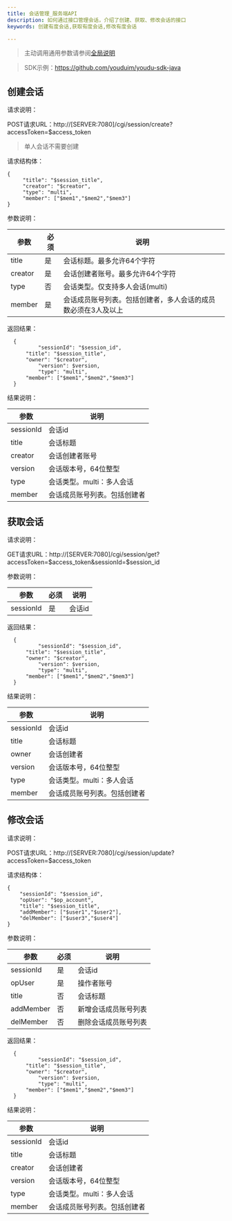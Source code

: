 ```yaml
---
title: 会话管理_服务端API
description: 如何通过接口管理会话，介绍了创建、获取、修改会话的接口
keywords: 创建有度会话,获取有度会话,修改有度会话

---
```


> 主动调用通用参数请参阅[全局说明](c01_00002.md#_2)

> SDK示例：https://github.com/youduim/youdu-sdk-java

## 创建会话

请求说明：

POST请求URL：http://[SERVER:7080]/cgi/session/create?accessToken=$access_token

> 单人会话不需要创建

请求结构体：

```
{
     "title": "$session_title",
     "creator": "$creator",
     "type": "multi",
     "member": ["$mem1","$mem2","$mem3"]
}
```

参数说明：

| 参数    | 必须 | 说明                                                         |
| ------- | ---- | ------------------------------------------------------------ |
| title   | 是   | 会话标题。最多允许64个字符                                   |
| creator | 是   | 会话创建者账号。最多允许64个字符                             |
| type    | 否   | 会话类型。仅支持多人会话(multi)                              |
| member  | 是   | 会话成员账号列表。包括创建者，多人会话的成员数必须在3人及以上 |

返回结果：

```
  {
          "sessionId": "$session_id",
	  "title": "$session_title",
	  "owner": "$creator",
          "version": $version,
          "type": "multi",
	  "member": ["$mem1","$mem2","$mem3"]
  }
```

结果说明：

| 参数      | 说明                         |
| --------- | ---------------------------- |
| sessionId | 会话id                       |
| title     | 会话标题                     |
| creator   | 会话创建者账号               |
| version   | 会话版本号，64位整型         |
| type      | 会话类型。multi：多人会话    |
| member    | 会话成员账号列表。包括创建者 |

## 获取会话

请求说明：

GET请求URL：http://[SERVER:7080]/cgi/session/get?accessToken=$access_token&sessionId=$session_id

参数说明：

| 参数      | 必须 | 说明   |
| --------- | ---- | ------ |
| sessionId | 是   | 会话id |

返回结果：

```
  {
          "sessionId": "$session_id",
	  "title": "$session_title",
	  "owner": "$creator",
          "version": $version,
          "type": "multi",
	  "member": ["$mem1","$mem2","$mem3"]
  }
```

结果说明：

| 参数      | 说明                         |
| --------- | ---------------------------- |
| sessionId | 会话id                       |
| title     | 会话标题                     |
| owner     | 会话创建者                   |
| version   | 会话版本号，64位整型         |
| type      | 会话类型。multi：多人会话    |
| member    | 会话成员账号列表。包括创建者 |

## 修改会话

请求说明：

POST请求URL：http://[SERVER:7080]/cgi/session/update?accessToken=$access_token

请求结构体：

```
{
    "sessionId": "$session_id",
    "opUser": "$op_account",
    "title": "$session_title",
    "addMember": ["$user1","$user2"],
    "delMember": ["$user3","$user4"]
}
```

参数说明：

| 参数      | 必须 | 说明                 |
| --------- | ---- | -------------------- |
| sessionId | 是   | 会话id               |
| opUser    | 是   | 操作者账号           |
| title     | 否   | 会话标题             |
| addMember | 否   | 新增会话成员账号列表 |
| delMember | 否   | 删除会话成员账号列表 |

返回结果：

```
  {
          "sessionId": "$session_id",
	  "title": "$session_title",
	  "owner": "$creator",
          "version": $version,
          "type": "multi",
	  "member": ["$mem1","$mem2","$mem3"]
  }
```

结果说明：

| 参数      | 说明                         |
| --------- | ---------------------------- |
| sessionId | 会话id                       |
| title     | 会话标题                     |
| creator   | 会话创建者                   |
| version   | 会话版本号，64位整型         |
| type      | 会话类型。multi：多人会话    |
| member    | 会话成员账号列表。包括创建者 |

